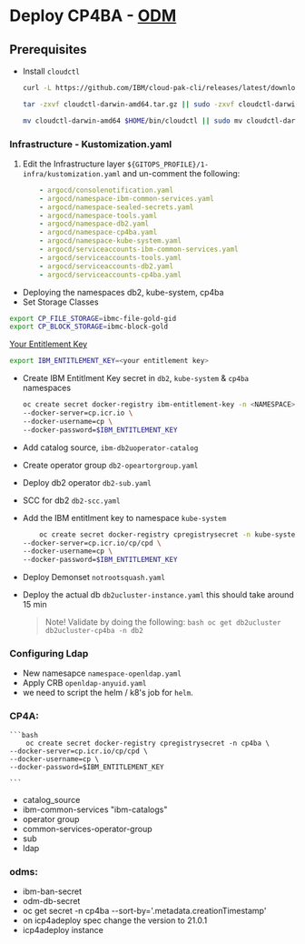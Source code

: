 # Deploy CP4BA - [ODM](https://www.ibm.com/products/operational-decision-manager?utm_content=SRCWW&p1=Search&p4=43700064670126812&p5=p&gclid=CjwKCAjwqJSaBhBUEiwAg5W9p_oekz-evt442nYbrYWGB6ouLhun87jWI4P7lbKOUoPAyx_5H5rSJhoCx7UQAvD_BwE&gclsrc=aw.ds)
## Prerequisites 
- Install `cloudctl`
    ```bash
    curl -L https://github.com/IBM/cloud-pak-cli/releases/latest/download/cloudctl-darwin-amd64.tar.gz -o cloudctl-darwin-amd64.tar.gz || curl -L https://github.com/IBM/cloud-pak-cli/releases/latest/download/cloudctl-darwin-amd64.tar.gz -o cloudctl-darwin-amd64.tar.gz
    ```
    ```bash
    tar -zxvf cloudctl-darwin-amd64.tar.gz || sudo -zxvf cloudctl-darwin-amd64.tar.gz
    ```
    ```bash
    mv cloudctl-darwin-amd64 $HOME/bin/cloudctl || sudo mv cloudctl-darwin-amd64 $HOME/bin/cloudctl 
    ```
### Infrastructure - Kustomization.yaml
1. Edit the Infrastructure layer `${GITOPS_PROFILE}/1-infra/kustomization.yaml` and un-comment the following:
    ```yaml
        - argocd/consolenotification.yaml
        - argocd/namespace-ibm-common-services.yaml
        - argocd/namespace-sealed-secrets.yaml
        - argocd/namespace-tools.yaml
        - argocd/namespace-db2.yaml
        - argocd/namespace-cp4ba.yaml
        - argocd/namespace-kube-system.yaml
        - argocd/serviceaccounts-ibm-common-services.yaml
        - argocd/serviceaccounts-tools.yaml
        - argocd/serviceaccounts-db2.yaml
        - argocd/serviceaccounts-cp4ba.yaml
    ```
- Deploying the namespaces db2, kube-system, cp4ba
- Set Storage Classes 
```bash
export CP_FILE_STORAGE=ibmc-file-gold-gid
export CP_BLOCK_STORAGE=ibmc-block-gold
``` 
[Your Entitlement Key](https://myibm.ibm.com/products-services/containerlibrar)
```bash
export IBM_ENTITLEMENT_KEY=<your entitlement key>
```


- Create IBM Entitlment Key secret in `db2`, `kube-system` & `cp4ba` namespaces 
    ```bash
    oc create secret docker-registry ibm-entitlement-key -n <NAMESPACE> \
    --docker-server=cp.icr.io \
    --docker-username=cp \
    --docker-password=$IBM_ENTITLEMENT_KEY 

    ```
- Add catalog source, `ibm-db2uoperator-catalog`
- Create operator group `db2-opeartorgroup.yaml`
- Deploy db2 operator `db2-sub.yaml`
- SCC for db2 `db2-scc.yaml`
- Add the IBM entitlment key to namespace `kube-system`

    ```bash
        oc create secret docker-registry cpregistrysecret -n kube-system \
    --docker-server=cp.icr.io/cp/cpd \
    --docker-username=cp \
    --docker-password=$IBM_ENTITLEMENT_KEY 

    ```
- Deploy Demonset `notrootsquash.yaml`
- Deploy the actual db `db2ucluster-instance.yaml` this should take around 15 min
    > Note!
    > Validate by doing the following:
        ```bash
        oc get db2ucluster db2ucluster-cp4ba -n db2
        ``` 
### Configuring Ldap
- New namesapce `namespace-openldap.yaml`
- Apply CRB `openldap-anyuid.yaml`
- we need to script the helm / k8's job for `helm`. 

### CP4A:
    ```bash
        oc create secret docker-registry cpregistrysecret -n cp4ba \
    --docker-server=cp.icr.io/cp/cpd \
    --docker-username=cp \
    --docker-password=$IBM_ENTITLEMENT_KEY 

    ```
- catalog_source
- ibm-common-services "ibm-catalogs"
- operator group
- common-services-operator-group
- sub
- ldap
### odms:
- ibm-ban-secret
- odm-db-secret
- oc get secret -n cp4ba --sort-by='.metadata.creationTimestamp'
- on icp4adeploy spec change the version to 21.0.1
- icp4adeploy instance